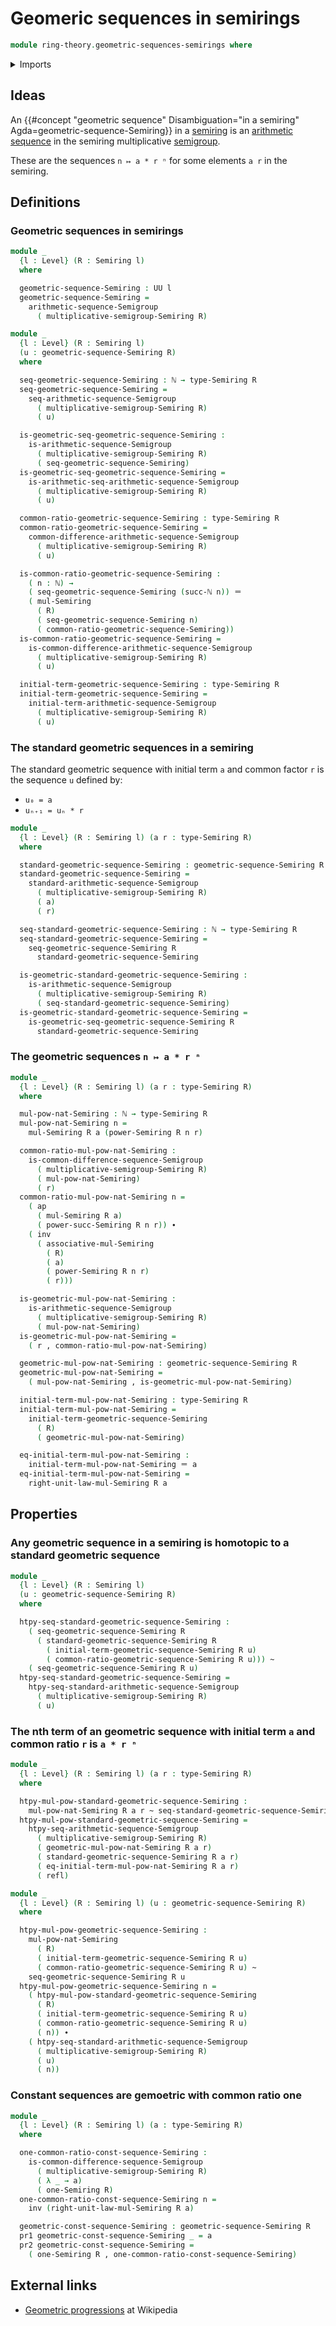 # Geomeric sequences in semirings

```agda
module ring-theory.geometric-sequences-semirings where
```

<details><summary>Imports</summary>

```agda
open import elementary-number-theory.natural-numbers

open import foundation.action-on-identifications-binary-functions
open import foundation.action-on-identifications-functions
open import foundation.binary-transport
open import foundation.dependent-pair-types
open import foundation.homotopies
open import foundation.identity-types
open import foundation.propositions
open import foundation.sequences
open import foundation.sets
open import foundation.universe-levels

open import group-theory.arithmetic-sequences-semigroups

open import ring-theory.powers-of-elements-semirings
open import ring-theory.semirings
```

</details>

## Ideas

An
{{#concept "geometric sequence" Disambiguation="in a semiring" Agda=geometric-sequence-Semiring}}
in a [semiring](ring-theory.semirings.md) is an
[arithmetic sequence](group-theory.arithmetic-sequences-semigroups.md) in the
semiring multiplicative [semigroup](group-theory.semigroups.md).

These are the sequences `n ↦ a * r ⁿ` for some elements `a r` in the semiring.

## Definitions

### Geometric sequences in semirings

```agda
module _
  {l : Level} (R : Semiring l)
  where

  geometric-sequence-Semiring : UU l
  geometric-sequence-Semiring =
    arithmetic-sequence-Semigroup
      ( multiplicative-semigroup-Semiring R)

module _
  {l : Level} (R : Semiring l)
  (u : geometric-sequence-Semiring R)
  where

  seq-geometric-sequence-Semiring : ℕ → type-Semiring R
  seq-geometric-sequence-Semiring =
    seq-arithmetic-sequence-Semigroup
      ( multiplicative-semigroup-Semiring R)
      ( u)

  is-geometric-seq-geometric-sequence-Semiring :
    is-arithmetic-sequence-Semigroup
      ( multiplicative-semigroup-Semiring R)
      ( seq-geometric-sequence-Semiring)
  is-geometric-seq-geometric-sequence-Semiring =
    is-arithmetic-seq-arithmetic-sequence-Semigroup
      ( multiplicative-semigroup-Semiring R)
      ( u)

  common-ratio-geometric-sequence-Semiring : type-Semiring R
  common-ratio-geometric-sequence-Semiring =
    common-difference-arithmetic-sequence-Semigroup
      ( multiplicative-semigroup-Semiring R)
      ( u)

  is-common-ratio-geometric-sequence-Semiring :
    ( n : ℕ) →
    ( seq-geometric-sequence-Semiring (succ-ℕ n)) ＝
    ( mul-Semiring
      ( R)
      ( seq-geometric-sequence-Semiring n)
      ( common-ratio-geometric-sequence-Semiring))
  is-common-ratio-geometric-sequence-Semiring =
    is-common-difference-arithmetic-sequence-Semigroup
      ( multiplicative-semigroup-Semiring R)
      ( u)

  initial-term-geometric-sequence-Semiring : type-Semiring R
  initial-term-geometric-sequence-Semiring =
    initial-term-arithmetic-sequence-Semigroup
      ( multiplicative-semigroup-Semiring R)
      ( u)
```

### The standard geometric sequences in a semiring

The standard geometric sequence with initial term `a` and common factor `r` is
the sequence `u` defined by:

- `u₀ = a`
- `uₙ₊₁ = uₙ * r`

```agda
module _
  {l : Level} (R : Semiring l) (a r : type-Semiring R)
  where

  standard-geometric-sequence-Semiring : geometric-sequence-Semiring R
  standard-geometric-sequence-Semiring =
    standard-arithmetic-sequence-Semigroup
      ( multiplicative-semigroup-Semiring R)
      ( a)
      ( r)

  seq-standard-geometric-sequence-Semiring : ℕ → type-Semiring R
  seq-standard-geometric-sequence-Semiring =
    seq-geometric-sequence-Semiring R
      standard-geometric-sequence-Semiring

  is-geometric-standard-geometric-sequence-Semiring :
    is-arithmetic-sequence-Semigroup
      ( multiplicative-semigroup-Semiring R)
      ( seq-standard-geometric-sequence-Semiring)
  is-geometric-standard-geometric-sequence-Semiring =
    is-geometric-seq-geometric-sequence-Semiring R
      standard-geometric-sequence-Semiring
```

### The geometric sequences `n ↦ a * r ⁿ`

```agda
module _
  {l : Level} (R : Semiring l) (a r : type-Semiring R)
  where

  mul-pow-nat-Semiring : ℕ → type-Semiring R
  mul-pow-nat-Semiring n =
    mul-Semiring R a (power-Semiring R n r)

  common-ratio-mul-pow-nat-Semiring :
    is-common-difference-sequence-Semigroup
      ( multiplicative-semigroup-Semiring R)
      ( mul-pow-nat-Semiring)
      ( r)
  common-ratio-mul-pow-nat-Semiring n =
    ( ap
      ( mul-Semiring R a)
      ( power-succ-Semiring R n r)) ∙
    ( inv
      ( associative-mul-Semiring
        ( R)
        ( a)
        ( power-Semiring R n r)
        ( r)))

  is-geometric-mul-pow-nat-Semiring :
    is-arithmetic-sequence-Semigroup
      ( multiplicative-semigroup-Semiring R)
      ( mul-pow-nat-Semiring)
  is-geometric-mul-pow-nat-Semiring =
    ( r , common-ratio-mul-pow-nat-Semiring)

  geometric-mul-pow-nat-Semiring : geometric-sequence-Semiring R
  geometric-mul-pow-nat-Semiring =
    ( mul-pow-nat-Semiring , is-geometric-mul-pow-nat-Semiring)

  initial-term-mul-pow-nat-Semiring : type-Semiring R
  initial-term-mul-pow-nat-Semiring =
    initial-term-geometric-sequence-Semiring
      ( R)
      ( geometric-mul-pow-nat-Semiring)

  eq-initial-term-mul-pow-nat-Semiring :
    initial-term-mul-pow-nat-Semiring ＝ a
  eq-initial-term-mul-pow-nat-Semiring =
    right-unit-law-mul-Semiring R a
```

## Properties

### Any geometric sequence in a semiring is homotopic to a standard geometric sequence

```agda
module _
  {l : Level} (R : Semiring l)
  (u : geometric-sequence-Semiring R)
  where

  htpy-seq-standard-geometric-sequence-Semiring :
    ( seq-geometric-sequence-Semiring R
      ( standard-geometric-sequence-Semiring R
        ( initial-term-geometric-sequence-Semiring R u)
        ( common-ratio-geometric-sequence-Semiring R u))) ~
    ( seq-geometric-sequence-Semiring R u)
  htpy-seq-standard-geometric-sequence-Semiring =
    htpy-seq-standard-arithmetic-sequence-Semigroup
      ( multiplicative-semigroup-Semiring R)
      ( u)
```

### The nth term of an geometric sequence with initial term `a` and common ratio `r` is `a * r ⁿ`

```agda
module _
  {l : Level} (R : Semiring l) (a r : type-Semiring R)
  where

  htpy-mul-pow-standard-geometric-sequence-Semiring :
    mul-pow-nat-Semiring R a r ~ seq-standard-geometric-sequence-Semiring R a r
  htpy-mul-pow-standard-geometric-sequence-Semiring =
    htpy-seq-arithmetic-sequence-Semigroup
      ( multiplicative-semigroup-Semiring R)
      ( geometric-mul-pow-nat-Semiring R a r)
      ( standard-geometric-sequence-Semiring R a r)
      ( eq-initial-term-mul-pow-nat-Semiring R a r)
      ( refl)
```

```agda
module _
  {l : Level} (R : Semiring l) (u : geometric-sequence-Semiring R)
  where

  htpy-mul-pow-geometric-sequence-Semiring :
    mul-pow-nat-Semiring
      ( R)
      ( initial-term-geometric-sequence-Semiring R u)
      ( common-ratio-geometric-sequence-Semiring R u) ~
    seq-geometric-sequence-Semiring R u
  htpy-mul-pow-geometric-sequence-Semiring n =
    ( htpy-mul-pow-standard-geometric-sequence-Semiring
      ( R)
      ( initial-term-geometric-sequence-Semiring R u)
      ( common-ratio-geometric-sequence-Semiring R u)
      ( n)) ∙
    ( htpy-seq-standard-arithmetic-sequence-Semigroup
      ( multiplicative-semigroup-Semiring R)
      ( u)
      ( n))
```

### Constant sequences are gemoetric with common ratio one

```agda
module _
  {l : Level} (R : Semiring l) (a : type-Semiring R)
  where

  one-common-ratio-const-sequence-Semiring :
    is-common-difference-sequence-Semigroup
      ( multiplicative-semigroup-Semiring R)
      ( λ _ → a)
      ( one-Semiring R)
  one-common-ratio-const-sequence-Semiring n =
    inv (right-unit-law-mul-Semiring R a)

  geometric-const-sequence-Semiring : geometric-sequence-Semiring R
  pr1 geometric-const-sequence-Semiring _ = a
  pr2 geometric-const-sequence-Semiring =
    ( one-Semiring R , one-common-ratio-const-sequence-Semiring)
```

## External links

- [Geometric progressions](https://en.wikipedia.org/wiki/Geometric_progression)
  at Wikipedia
